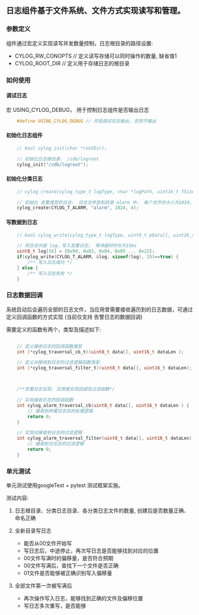## 日志组件基于文件系统、文件方式实现读写和管理。

### 参数定义

组件通过宏定义实现读写并发数量控制，日志根目录的路径设置:

* CYLOG_RW_CONOPTS // 定义读写存储可以同时操作的数量, 缺省值1
* CYLOG_ROOT_DIR   // 定义用于存储日志的根目录

### 如何使用

#### 调试日志

宏 USING_CYLOG_DEBUG， 用于控制日志组件是否输出日志
```c
    #define USING_CYLOG_DEBUG // 开启调试日志输出, 否则不输出
```

#### 初始化日志组件
```c
    // bool cylog_init(char *rootDir);

    // 初始化日志根目录， /sdb/logroot
    cylog_init("/sdb/logroot");
```
#### 初始化分类日志
```c
    // cylog_create(cylog_type_t logType, char *logPath, uint16_t fSize, uint16_t fCount);

    // 初始化 告警类型的日志， 日志文件放到目录 alarm 中， 每个文件的大小为1024, 共计使用4个文件作存储
    cylog_create(CYLOG_T_ALARM, "alarm", 1024, 4); 
```
#### 写数据到日志
```c
    // bool cylog_write(cylog_type_t logType, uint8_t pData[], uint16_t dLen, uint32_t timeoutTs );

    // 将日志内容 log，写入告警日志， 等待超时时长为15ms
    uint8_t log[16] = {0x99, 0x03, 0x04, 0x05 ... 0x22};
    if(cylog_write(CYLOG_T_ALARM, &log, sizeof(log), 15)==true) { 
        /** 写入日志成功 */ 
    } else {
        /** 写入日志失败 */ 
    }
```

### 日志数据回调

系统启动后会遍历全部的日志文件，当应用曾需要接收遍历到的日志数据，可通过定义回调函数的方式实现 (当前仅支持 告警日志的数据回调)

需要定义的函数有两个，类型及描述如下:
```c
    
    // 定义接收日志的回调函数类型
    int (*cylog_traversal_cb_t)(uint8_t data[], uint16_t dataLen );

    // 定义对接收到日志的过滤逻辑函数类型
    int (*cylog_traversal_filter_t)(uint8_t data[], uint16_t dataLen);



    /**告警日志实现: 应用曾实现回调及过滤函数*/

    // 实现接收日志的回调函数
    int cylog_alarm_traversal_cb(uint8_t data[], uint16_t dataLen ) {
        // 接收到所需日志后的处理逻辑
        return 0;
    }

    // 实现对接收到日志的过滤逻辑
    int cylog_alarm_traversal_filter(uint8_t data[], uint16_t dataLen) {
        // 接收到日志后的过滤逻辑
        return 0;
    }

```

### 单元测试
单元测试使用googleTest + pytest 测试框架实施。

测试内容:
1. 日志根目录、分类日志目录、各分类日志文件的数量, 创建后是否数量正确、命名正确
2. 全新目录写日志
    * 能否从00文件开始写
    * 写日志后，中途停止，再次写日志是否能够找到对应的位置
    * 00文件写满时的偏移量，是否符合预期
    * 00文件写满后，查找下一个文件是否正确
    * 01文件是否能够被正确识别写入偏移量

3. 全部文件第一次被写满后
    * 再次操作写入日志，能够找到正确的文件及偏移位置
    * 写日志多次重写，是否能够


